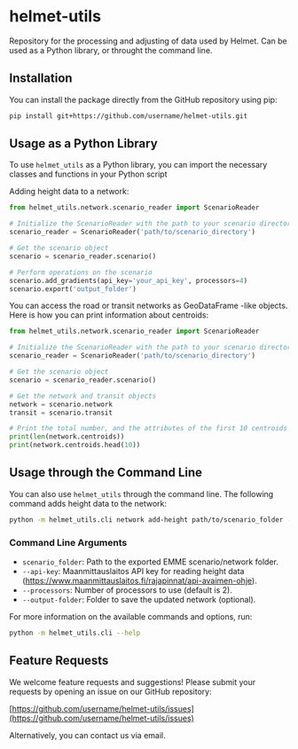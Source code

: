 # helmet-utils

Repository for the processing and adjusting of data used by Helmet. Can be used as a Python library, or throught the command line.

## Installation

You can install the package directly from the GitHub repository using pip:

```sh
pip install git+https://github.com/username/helmet-utils.git
```

## Usage as a Python Library

To use `helmet_utils` as a Python library, you can import the necessary classes and functions in your Python script

Adding height data to a network:

```python
from helmet_utils.network.scenario_reader import ScenarioReader

# Initialize the ScenarioReader with the path to your scenario directory
scenario_reader = ScenarioReader('path/to/scenario_directory')

# Get the scenario object
scenario = scenario_reader.scenario()

# Perform operations on the scenario
scenario.add_gradients(api_key='your_api_key', processors=4)
scenario.export('output_folder')
```

You can access the road or transit networks as GeoDataFrame -like objects. Here is how you can print information about centroids:

```python
from helmet_utils.network.scenario_reader import ScenarioReader

# Initialize the ScenarioReader with the path to your scenario directory
scenario_reader = ScenarioReader('path/to/scenario_directory')

# Get the scenario object
scenario = scenario_reader.scenario()

# Get the network and transit objects
network = scenario.network
transit = scenario.transit

# Print the total number, and the attributes of the first 10 centroids
print(len(network.centroids))
print(network.centroids.head(10))


```


## Usage through the Command Line

You can also use `helmet_utils` through the command line. The following command adds height data to the network:

```sh
python -m helmet_utils.cli network add-height path/to/scenario_folder --api-key your_api_key --processors 4 --output-folder output_folder
```

### Command Line Arguments

- `scenario_folder`: Path to the exported EMME scenario/network folder.
- `--api-key`: Maanmittauslaitos API key for reading height data (https://www.maanmittauslaitos.fi/rajapinnat/api-avaimen-ohje).
- `--processors`: Number of processors to use (default is 2).
- `--output-folder`: Folder to save the updated network (optional).

For more information on the available commands and options, run:

```sh
python -m helmet_utils.cli --help
```

## Feature Requests

We welcome feature requests and suggestions! Please submit your requests by opening an issue on our GitHub repository:

[https://github.com/username/helmet-utils/issues](https://github.com/username/helmet-utils/issues)

Alternatively, you can contact us via email.


